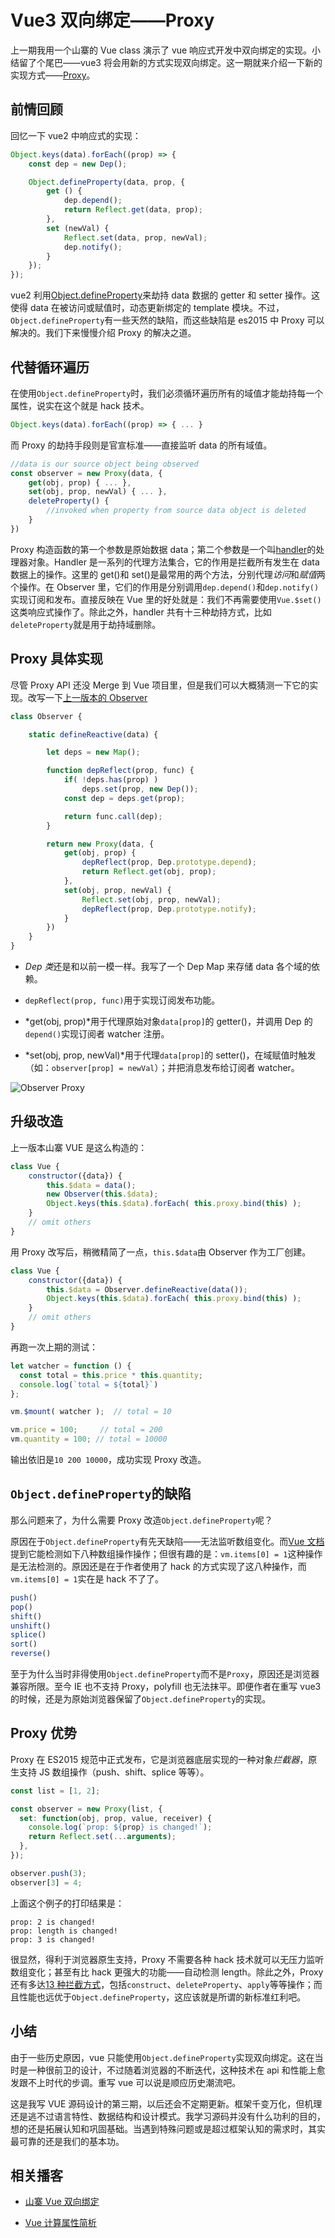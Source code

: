 # Vue3 双向绑定——Proxy

上一期我用一个山寨的 Vue class 演示了 vue 响应式开发中双向绑定的实现。小结留了个尾巴——vue3 将会用新的方式实现双向绑定。这一期就来介绍一下新的实现方式——[Proxy][1]。

## 前情回顾

回忆一下 vue2 中响应式的实现：

```javascript
Object.keys(data).forEach((prop) => {
    const dep = new Dep();

    Object.defineProperty(data, prop, {
        get () {
            dep.depend();
            return Reflect.get(data, prop);
        },
        set (newVal) {
            Reflect.set(data, prop, newVal);
            dep.notify();
        }
    });
});
```

vue2 利用[Object.defineProperty][2]来劫持 data 数据的 getter 和 setter 操作。这使得 data 在被访问或赋值时，动态更新绑定的 template 模块。不过，`Object.defineProperty`有一些天然的缺陷，而这些缺陷是 es2015 中 Proxy 可以解决的。我们下来慢慢介绍 Proxy 的解决之道。

## 代替循环遍历

在使用`Object.defineProperty`时，我们必须循环遍历所有的域值才能劫持每一个属性，说实在这个就是 hack 技术。

```javascript
Object.keys(data).forEach((prop) => { ... }
```

而 Proxy 的劫持手段则是官宣标准——直接监听 data 的所有域值。

```javascript
//data is our source object being observed
const observer = new Proxy(data, {
    get(obj, prop) { ... },
    set(obj, prop, newVal) { ... },
    deleteProperty() {
        //invoked when property from source data object is deleted
    }
})
```

Proxy 构造函数的第一个参数是原始数据 data；第二个参数是一个叫[handler][3]的处理器对象。Handler 是一系列的代理方法集合，它的作用是拦截所有发生在 data 数据上的操作。这里的 get()和 set()是最常用的两个方法，分别代理*访问*和*赋值*两个操作。在 Observer 里，它们的作用是分别调用`dep.depend()`和`dep.notify()`实现订阅和发布。直接反映在 Vue 里的好处就是：我们不再需要使用`Vue.$set()`这类响应式操作了。除此之外，handler 共有十三种劫持方式，比如`deleteProperty`就是用于劫持域删除。

## Proxy 具体实现

尽管 Proxy API 还没 Merge 到 Vue 项目里，但是我们可以大概猜测一下它的实现。改写一下[上一版本的 Observer][4]

```javascript
class Observer {

    static defineReactive(data) {

        let deps = new Map();

        function depReflect(prop, func) {
            if( !deps.has(prop) )
                deps.set(prop, new Dep());
            const dep = deps.get(prop);

            return func.call(dep);
        }

        return new Proxy(data, {
            get(obj, prop) {
                depReflect(prop, Dep.prototype.depend);
                return Reflect.get(obj, prop);
            },
            set(obj, prop, newVal) {
                Reflect.set(obj, prop, newVal);
                depReflect(prop, Dep.prototype.notify);
            }
        })
    }
}

```

* *Dep 类*还是和以前一模一样。我写了一个 Dep Map 来存储 data 各个域的依赖。

* `depReflect(prop, func)`用于实现订阅发布功能。

* *get(obj, prop)*用于代理原始对象`data[prop]`的 getter()，并调用 Dep 的`depend()`实现订阅者 watcher 注册。

* *set(obj, prop, newVal)*用于代理`data[prop]`的 setter()，在域赋值时触发（如：`observer[prop] = newVal`）；并把消息发布给订阅者 watcher。

![Observer Proxy][0]

## 升级改造

上一版本山寨 VUE 是这么构造的：

```javascript
class Vue {
    constructor({data}) {
        this.$data = data();
        new Observer(this.$data);
        Object.keys(this.$data).forEach( this.proxy.bind(this) );
    }
    // omit others
}
```

用 Proxy 改写后，稍微精简了一点，`this.$data`由 Observer 作为工厂创建。

```javascript
class Vue {
    constructor({data}) {
        this.$data = Observer.defineReactive(data());
        Object.keys(this.$data).forEach( this.proxy.bind(this) );
    }
    // omit others
}
```

再跑一次上期的测试：

```javascript
let watcher = function () {
  const total = this.price * this.quantity;
  console.log(`total = ${total}`)
};

vm.$mount( watcher );  // total = 10

vm.price = 100;     // total = 200
vm.quantity = 100; // total = 10000
```

输出依旧是`10 200 10000`，成功实现 Proxy 改造。

## `Object.defineProperty`的缺陷

那么问题来了，为什么需要 Proxy 改造`Object.defineProperty`呢？

原因在于`Object.defineProperty`有先天缺陷——无法监听数组变化。而[Vue 文档][5]提到它能检测如下八种数组操作操作；但很有趣的是：`vm.items[0] = 1`这种操作是无法检测的。原因还是在于作者使用了 hack 的方式实现了这八种操作，而`vm.items[0] = 1`实在是 hack 不了了。

```javascript
push()
pop()
shift()
unshift()
splice()
sort()
reverse()
```

至于为什么当时非得使用`Object.defineProperty`而不是`Proxy`，原因还是浏览器兼容所限。至今 IE 也不支持 Proxy，polyfill 也无法抹平。即便作者在重写 vue3 的时候，还是为原始浏览器保留了`Object.defineProperty`的实现。


## Proxy 优势

Proxy 在 ES2015 规范中正式发布，它是浏览器底层实现的一种对象*拦截器*，原生支持 JS 数组操作（push、shift、splice 等等）。

```javascript
const list = [1, 2];

const observer = new Proxy(list, {
  set: function(obj, prop, value, receiver) {
    console.log(`prop: ${prop} is changed!`);
    return Reflect.set(...arguments);
  },
});

observer.push(3);
observer[3] = 4;
```

上面这个例子的打印结果是：

```plain
prop: 2 is changed!
prop: length is changed!
prop: 3 is changed!
```

很显然，得利于浏览器原生支持，Proxy 不需要各种 hack 技术就可以无压力监听数组变化；甚至有比 hack 更强大的功能——自动检测 length。除此之外，Proxy 还有多达[13 种拦截方式][6]，包括`construct`、`deleteProperty`、`apply`等等操作；而且性能也远优于`Object.defineProperty`，这应该就是所谓的新标准红利吧。

## 小结

由于一些历史原因，vue 只能使用`Object.defineProperty`实现双向绑定。这在当时是一种很前卫的设计，不过随着浏览器的不断迭代，这种技术在 api 和性能上愈发跟不上时代的步调。重写 vue 可以说是顺应历史潮流吧。

这是我写 VUE 源码设计的第三期，以后还会不定期更新。框架千变万化，但机理还是逃不过语言特性、数据结构和设计模式。我学习源码并没有什么功利的目的，想的还是拓展认知和巩固基础。当遇到特殊问题或是超过框架认知的需求时，其实最可靠的还是我们的基本功。

## 相关播客

* [山寨 Vue 双向绑定][7]

* [Vue 计算属性简析][8]

[0]: ./img/Observer.png
[1]: https://developer.mozilla.org/en-US/docs/Web/JavaScript/Reference/Global_Objects/Proxy
[2]: https://developer.mozilla.org/en-US/docs/Web/JavaScript/Reference/Global_Objects/Object/defineProperty
[3]: https://developer.mozilla.org/en-US/docs/Web/JavaScript/Reference/Global_Objects/Proxy/handler
[4]: https://github.com/an-Onion/my-weekly/blob/master/16.%20Vue%E5%8F%8C%E5%90%91%E7%BB%91%E5%AE%9A%E7%AE%80%E6%9E%90/src/vue.js#L20
[5]: https://vuejs.org/v2/guide/list.html#Mutation-Methods
[6]: https://developer.mozilla.org/en-US/docs/Web/JavaScript/Reference/Global_Objects/Proxy#Methods_of_the_handler_object
[7]: https://www.jianshu.com/p/c8186e9e027b
[8]: https://www.jianshu.com/p/8fb677e6e3f5
